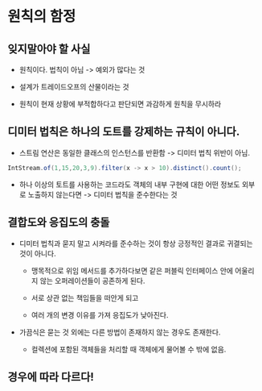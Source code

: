 # 원칙의 함정

## 잊지말아야 할 사실

- 원칙이다. 법칙이 아님 -> 예외가 많다는 것

- 설계가 트레이드오프의 산물이라는 것

- 원칙이 현재 상황에 부적합하다고 판단되면 과감하게 원칙을 무시하라

## 디미터 법칙은 하나의 도트를 강제하는 규칙이 아니다.

- 스트림 연산은 동일한 클래스의 인스턴스를 반환함 -> 디미터 법칙 위반이 아님.

```java
IntStream.of(1,15,20,3,9).filter(x -> x > 10).distinct().count();
```

- 하나 이상의 토트를 사용하는 코드라도 객체의 내부 구현에 대한 어떤 정보도 외부로 노출하지 않는다면 -> 디미터 법칙을 준수한다는 것

## 결합도와 응집도의 충돌

- 디미터 법칙과 묻지 말고 시켜라를 준수하는 것이 항상 긍정적인 결과로 귀결되는 것이 아니다.

    - 맹목적으로 위임 메서드를 추가하다보면 같은 퍼블릭 인터페이스 안에 어울리지 않는 오퍼레이션들이 공존하게 된다.

    - 서로 상관 없는 책임들을 떠안게 되고

    - 여러 개의 변경 이유를 가져 응집도가 낮아진다.

- 가끔식은 묻는 것 외에는 다른 방법이 존재하지 않는 경우도 존재한다.

    - 컬렉션에 포함된 객체들을 처리할 때 객체에게 물어볼 수 밖에 없음.

## 경우에 따라 다르다!
